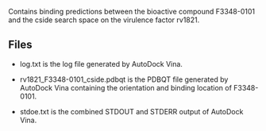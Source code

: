 Contains binding predictions between the bioactive compound F3348-0101 and the cside search space on the virulence factor rv1821.

## Files

- log.txt is the log file generated by AutoDock Vina.

- rv1821_F3348-0101_cside.pdbqt is the PDBQT file generated by AutoDock Vina containing the orientation and binding location of F3348-0101.

- stdoe.txt is the combined STDOUT and STDERR output of AutoDock Vina.

